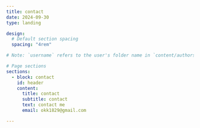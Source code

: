 ```yaml
---
title: contact
date: 2024-09-30
type: landing

design:
  # Default section spacing
  spacing: "4rem"

# Note: `username` refers to the user's folder name in `content/authors/`

# Page sections
sections:
  - block: contact
    id: header
    content:
      title: contact
      subtitle: contact
      text: contact me
      email: okk1829@gmail.com

---
```

